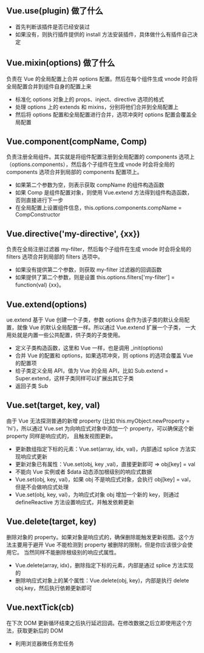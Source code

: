 ## Vue.use(plugin) 做了什么
+ 首先判断该插件是否已经安装过
+ 如果没有，则执行插件提供的 install 方法安装插件，具体做什么有插件自己决定

## Vue.mixin(options) 做了什么
负责在 Vue 的全局配置上合并 options 配置。然后在每个组件生成 vnode 时会将全局配置合并到组件自身的配置上来
+ 标准化 options 对象上的 props、inject、directive 选项的格式
+ 处理 options 上的 extends 和 mixins，分别将他们合并到全局配置上
+ 然后将 options 配置和全局配置进行合并，选项冲突时 options 配置会覆盖全局配置

## Vue.component(compName, Comp)
负责注册全局组件。其实就是将组件配置注册到全局配置的 components 选项上（options.components），然后各个子组件在生成 vnode 时会将全局的 components 选项合并到局部的
components 配置项上。
+ 如果第二个参数为空，则表示获取 compName 的组件构造函数
+ 如果 Comp 是组件配置对象，则使用 Vue.extend 方法得到组件构造函数，否则直接进行下一步
+ 在全局配置上设置组件信息，this.options.components.compName = CompConstructor

## Vue.directive('my-directive', {xx})
负责在全局注册过滤器 my-filter，然后每个子组件在生成 vnode 时会将全局的 filters 选项合并到局部的 filters 选项中。
+ 如果没有提供第二个参数，则获取 my-filter 过滤器的回调函数
+ 如果提供了第二个参数，则是设置 this.options.filters['my-filter'] = function(val) {xx}。

## Vue.extend(options) 
ue.extend 基于 Vue 创建一个子类，参数 options 会作为该子类的默认全局配置，就像 Vue 的默认全局配置一样。所以通过 Vue.extend 扩展一个子类，
一大用处就是内置一些公共配置，供子类的子类使用。
+ 定义子类构造函数，这里和 Vue 一样，也是调用 _init(options)
+ 合并 Vue 的配置和 options，如果选项冲突，则 options 的选项会覆盖 Vue 的配置项
+ 给子类定义全局 API，值为 Vue 的全局 API，比如 Sub.extend = Super.extend，这样子类同样可以扩展出其它子类
+ 返回子类 Sub

## Vue.set(target, key, val)
由于 Vue 无法探测普通的新增 property (比如 this.myObject.newProperty = 'hi')，所以通过 Vue.set 为向响应式对象中添加一个 property，可以确保这个新 property 同样是响应式的，
且触发视图更新。
+ 更新数组指定下标的元素：Vue.set(array, idx, val)，内部通过 splice 方法实现响应式更新
+ 更新对象已有属性：Vue.set(obj, key ,val)，直接更新即可 => obj[key] = val
+ 不能向 Vue 实例或者 $data 动态添加根级别的响应式数据
+ Vue.set(obj, key, val)，如果 obj 不是响应式对象，会执行 obj[key] = val，但是不会做响应式处理
+ Vue.set(obj, key, val)，为响应式对象 obj 增加一个新的 key，则通过 defineReactive 方法设置响应式，并触发依赖更新

## Vue.delete(target, key)
删除对象的 property。如果对象是响应式的，确保删除能触发更新视图。这个方法主要用于避开 Vue 不能检测到 property 被删除的限制，但是你应该很少会使用它。
当然同样不能删除根级别的响应式属性。
+ Vue.delete(array, idx)，删除指定下标的元素，内部是通过 splice 方法实现的
+ 删除响应式对象上的某个属性：Vue.delete(obj, key)，内部是执行 delete obj.key，然后执行依赖更新即可

## Vue.nextTick(cb)
在下次 DOM 更新循环结束之后执行延迟回调。在修改数据之后立即使用这个方法，获取更新后的 DOM
+ 利用浏览器微任务宏任务
























